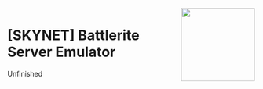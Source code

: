 <img src="/Battlerite Server Emulator/9.ico" align="right" height="150" width="150" />

# [SKYNET] Battlerite Server Emulator

Unfinished 
